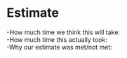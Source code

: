 # Estimate
  -How much time we think this will take: </br>
  -How much time this actually took: </br>
  -Why our estimate was met/not met: </br>
